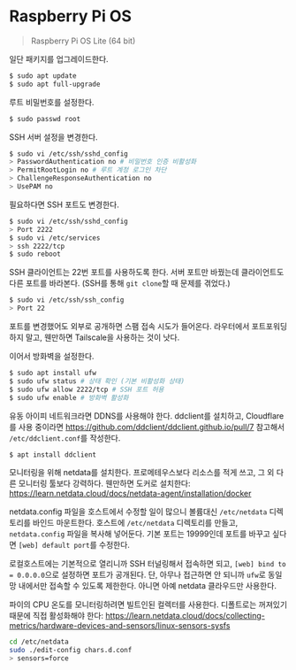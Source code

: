 # Raspberry Pi OS

> Raspberry Pi OS Lite (64 bit)

일단 패키지를 업그레이드한다.

```sh
$ sudo apt update
$ sudo apt full-upgrade
```

루트 비밀번호를 설정한다.

```sh
$ sudo passwd root
```

SSH 서버 설정을 변경한다.

```sh
$ sudo vi /etc/ssh/sshd_config
> PasswordAuthentication no # 비밀번호 인증 비활성화
> PermitRootLogin no # 루트 계정 로그인 차단
> ChallengeResponseAuthentication no
> UsePAM no
```

필요하다면 SSH 포트도 변경한다.

```sh
$ sudo vi /etc/ssh/sshd_config
> Port 2222
$ sudo vi /etc/services
> ssh 2222/tcp
$ sudo reboot
```

SSH 클라이언트는 22번 포트를 사용하도록 한다. 서버 포트만 바꿨는데 클라이언트도 다른 포트를 바라본다. (SSH를 통해 `git clone`할 때 문제를 겪었다.)

```sh
$ sudo vi /etc/ssh/ssh_config
> Port 22
```

포트를 변경했어도 외부로 공개하면 스팸 접속 시도가 들어온다. 라우터에서 포트포워딩하지 말고, 웬만하면 Tailscale을 사용하는 것이 낫다.

이어서 방화벽을 설정한다.

```sh
$ sudo apt install ufw
$ sudo ufw status # 상태 확인 (기본 비활성화 상태)
$ sudo ufw allow 2222/tcp # SSH 포트 허용
$ sudo ufw enable # 방화벽 활성화
```

유동 아이피 네트워크라면 DDNS를 사용해야 한다. ddclient를 설치하고, Cloudflare를 사용 중이라면 https://github.com/ddclient/ddclient.github.io/pull/7 참고해서 `/etc/ddclient.conf`를 작성한다.

```sh
$ apt install ddclient
```

모니터링을 위해 netdata를 설치한다. 프로메테우스보다 리소스를 적게 쓰고, 그 외 다른 모니터링 툴보다 강력하다. 웬만하면 도커로 설치한다: https://learn.netdata.cloud/docs/netdata-agent/installation/docker

netdata.config 파일을 호스트에서 수정할 일이 많으니 볼륨대신 `/etc/netdata` 디렉토리를 바인드 마운트한다. 호스트에 `/etc/netdata` 디렉토리를 만들고, `netdata.config` 파일을 복사해 넣어둔다. 기본 포트는 19999인데 포트를 바꾸고 싶다면 `[web] default port`를 수정한다.

로컬호스트에는 기본적으로 열리니까 SSH 터널링해서 접속하면 되고, `[web] bind to = 0.0.0.0`으로 설정하면 포트가 공개된다. 단, 아무나 접근하면 안 되니까 `ufw`로 동일망 내에서만 접속할 수 있도록 제한한다. 아니면 아예 netdata 클라우드만 사용한다.

파이의 CPU 온도를 모니터링하려면 빌트인된 컬렉터를 사용한다. 디폴트로는 꺼져있기 때문에 직접 활성화해야 한다: https://learn.netdata.cloud/docs/collecting-metrics/hardware-devices-and-sensors/linux-sensors-sysfs

```sh
cd /etc/netdata
sudo ./edit-config chars.d.conf
> sensors=force
```
